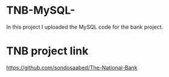 # TNB-MySQL-
In this project I uploaded the MySQL code for the bank project.

# TNB project link
https://github.com/sondosaabed/The-National-Bank
